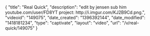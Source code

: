 {
    "title": "Real Quick",
    "description": "edit by jensen sub him youtube.com\/user\/FD8YT project: http:\/\/i.imgur.com\/KJ2B9Cd.png.",
    "videoid": "149075",
    "date_created": "1396392144",
    "date_modified": "1418181234",
    "type": "captivate",
    "layout": "video",
    "url": "\/v\/real-quick\/149075"
}